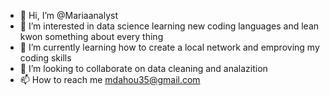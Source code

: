 - 👋 Hi, I’m @Mariaanalyst
- 👀 I’m interested in data science learning new coding languages and lean kwon something about every thing
- 🌱 I’m currently learning how to create a local network and emproving my coding skills
- 💞️ I’m looking to collaborate on data cleaning and analazition 
- 📫 How to reach me mdahou35@gmail.com

<!---
Mariaanalyst/Mariaanalyst is a ✨ special ✨ repository because its `README.md` (this file) appears on your GitHub profile.
You can click the Preview link to take a look at your changes.
--->
